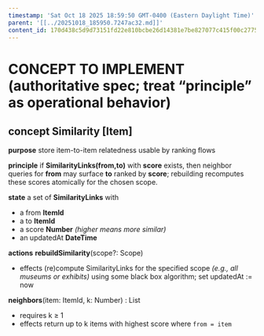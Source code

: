 ```yaml
---
timestamp: 'Sat Oct 18 2025 18:59:50 GMT-0400 (Eastern Daylight Time)'
parent: '[[../20251018_185950.7247ac32.md]]'
content_id: 170d438c5d9d73151fd22e810bcbe26d14381e7be827077c415f00c2775edd23
---
```


# CONCEPT TO IMPLEMENT (authoritative spec; treat “principle” as operational behavior)

## concept **Similarity** \[Item]

**purpose**
store item-to-item relatedness usable by ranking flows

**principle**
if **SimilarityLinks(from,to)** with **score** exists, then neighbor queries for **from** may surface **to** ranked by **score**; rebuilding recomputes these scores atomically for the chosen scope.

**state**
a set of **SimilarityLinks** with

* a from **ItemId**
* a to **ItemId**
* a score **Number**  *(higher means more similar)*
* an updatedAt **DateTime**

**actions**
**rebuildSimilarity**(scope?: Scope)

* effects (re)compute SimilarityLinks for the specified scope *(e.g., all museums or exhibits)* using some black box algorithm;
  set updatedAt := now

**neighbors**(item: ItemId, k: Number) : List<ItemId>

* requires k ≥ 1
* effects return up to k items with highest score where `from = item`
